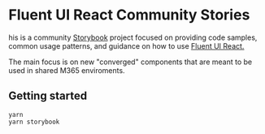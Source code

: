 # Fluent UI React Community Stories

his is a community [Storybook](https://storybook.js.org/) project focused on providing code samples, common usage patterns, and guidance on how to use [Fluent UI React.](https://github.com/microsoft/fluentui)

The main focus is on new "converged" components that are meant to be used in shared M365 enviroments.

## Getting started
```
yarn
yarn storybook
```
